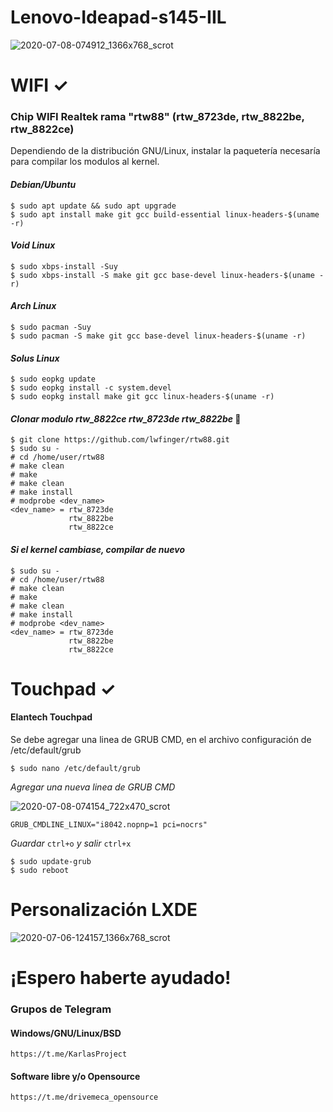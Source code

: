 # Lenovo-Ideapad-s145-IIL 
![2020-07-08-074912_1366x768_scrot](https://user-images.githubusercontent.com/65475712/86926662-918ee800-c0ef-11ea-9a47-411b02ce7b33.png)

# WIFI ✓

### Chip WIFI Realtek rama "rtw88" (rtw_8723de, rtw_8822be, rtw_8822ce)
Dependiendo de la distribución GNU/Linux, instalar la paquetería necesaría para compilar los modulos al kernel.

#### _Debian/Ubuntu_
```
$ sudo apt update && sudo apt upgrade
$ sudo apt install make git gcc build-essential linux-headers-$(uname -r)
```
#### _Void Linux_
```
$ sudo xbps-install -Suy
$ sudo xbps-install -S make git gcc base-devel linux-headers-$(uname -r)
```
#### _Arch Linux_
```
$ sudo pacman -Suy
$ sudo pacman -S make git gcc base-devel linux-headers-$(uname -r)
```
#### _Solus Linux_
```
$ sudo eopkg update
$ sudo eopkg install -c system.devel
$ sudo eopkg install make git gcc linux-headers-$(uname -r)
```
#### _Clonar modulo rtw_8822ce rtw_8723de rtw_8822be_ 🔧
```
$ git clone https://github.com/lwfinger/rtw88.git
$ sudo su -
# cd /home/user/rtw88
# make clean
# make 
# make clean
# make install
# modprobe <dev_name>
<dev_name> = rtw_8723de 
             rtw_8822be 
             rtw_8822ce 
```
#### _Si el kernel cambiase, compilar de nuevo_

```
$ sudo su -
# cd /home/user/rtw88
# make clean
# make 
# make clean
# make install
# modprobe <dev_name>
<dev_name> = rtw_8723de 
             rtw_8822be 
             rtw_8822ce 
```

# Touchpad ✓
#### Elantech Touchpad

Se debe agregar una linea de GRUB CMD, en el archivo configuración de /etc/default/grub

```
$ sudo nano /etc/default/grub
```
_Agregar una nueva linea de GRUB CMD_

![2020-07-08-074154_722x470_scrot](https://user-images.githubusercontent.com/65475712/86925810-8ab3a580-c0ee-11ea-9495-9742eed36672.png)
```
GRUB_CMDLINE_LINUX="i8042.nopnp=1 pci=nocrs"
```
_Guardar_ ```ctrl+o``` _y salir_ ```ctrl+x```
```
$ sudo update-grub
$ sudo reboot
```
# Personalización LXDE
![2020-07-06-124157_1366x768_scrot](https://user-images.githubusercontent.com/65475712/86627824-22e24b00-bf86-11ea-9325-eeca4c793d1f.png)

# ¡Espero haberte ayudado!
### Grupos de Telegram
#### Windows/GNU/Linux/BSD
```
https://t.me/KarlasProject
```
#### Software libre y/o Opensource
```
https://t.me/drivemeca_opensource
```
